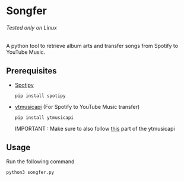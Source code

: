 # Songfer
###### Tested only on Linux
A python tool to retrieve album arts and transfer songs from Spotify to YouTube Music.


## Prerequisites

- [Spotipy](https://spotipy.readthedocs.io/en/master/)

  ```
  pip install spotipy
  ```
- [ytmusicapi](https://ytmusicapi.readthedocs.io/en/latest/) (For Spotify to YouTube Music transfer)

  ```
  pip install ytmusicapi
  ```
  IMPORTANT : Make sure to also follow [this](https://ytmusicapi.readthedocs.io/en/latest/setup.html#authenticated-requests) part of the ytmusicapi

## Usage

Run the following command
```
python3 songfer.py
```
